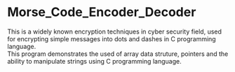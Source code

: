# Morse_Code_Encoder_Decoder
This is a widely known encryption techniques in cyber security field, used for encrypting simple messages into dots and dashes in C programming language.  <br /> 
This program demonstrates the used of array data struture, pointers and the ability to manipulate strings using C programming language.

